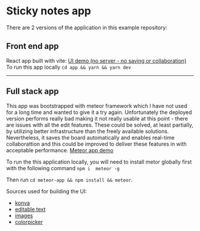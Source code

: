 # Sticky notes app

There are 2 versions of the application in this example repository:

## Front end app
React app built with vite:
 [UI demo (no server - no saving or collaboration)](https://s3.amazonaws.com/www.sawka.pro/sticky-notes/index.html)
To run this app locally `cd app && yarn && yarn dev`

--- 

## Full stack app

This app was bootstrapped with meteor framework which I have not used for a long time and wanted to give it a try 
again. Unfortunately the deployed version performs really bad making it not really usable at this point - there are 
issues with all the edit features. These could be solved, at least partially, by utilizing better infrastructure 
than the freely available solutions.  
Nevertheless,
it saves the board automatically and enables 
real-time 
collaborattion and this could be improved to deliver these features in with acceptable performance. 
[Meteor app demo](
 https://sticky-notes-koala.meteorapp.com/)

To run the this application locally, you will need to install metor globally first with the following command `npm i 
meteor -g`

Then run `cd meteor-app && npm install && meteor`. 


Sources used for building the UI:
- [konva](https://konvajs.org/docs/react/index.html)
- [editable text](https://codesandbox.io/s/react-konva-editable-resizable-text-55kyv?from-embed=&file=/src/ResizableText.jsx:0-1620)
- [images](https://codesandbox.io/s/github/konvajs/site/tree/master/react-demos/images?from-embed)
- [colorpicker](https://codesandbox.io/s/jq5hm)
